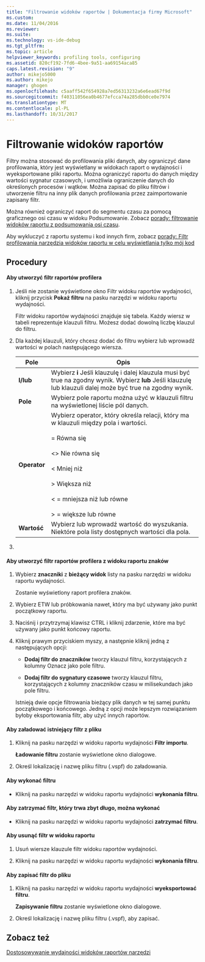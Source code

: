 ```yaml
---
title: "Filtrowanie widoków raportów | Dokumentacja firmy Microsoft"
ms.custom: 
ms.date: 11/04/2016
ms.reviewer: 
ms.suite: 
ms.technology: vs-ide-debug
ms.tgt_pltfrm: 
ms.topic: article
helpviewer_keywords: profiling tools, configuring
ms.assetid: 820cf192-7fd6-4bee-9a51-aa69154aca85
caps.latest.revision: "9"
author: mikejo5000
ms.author: mikejo
manager: ghogen
ms.openlocfilehash: c5aaff542f654928a7ed56313232a6e6ead67f9d
ms.sourcegitcommit: f40311056ea0b4677efcca74a285dbb0ce0e7974
ms.translationtype: MT
ms.contentlocale: pl-PL
ms.lasthandoff: 10/31/2017
---
```

# <a name="filtering-report-views"></a>Filtrowanie widoków raportów
Filtry można stosować do profilowania pliki danych, aby ograniczyć dane profilowania, który jest wyświetlany w widokach raport o wydajności i wyeksportowane pliki raportu. Można ograniczyć raportu do danych między wartości sygnatur czasowych, i umożliwia ograniczenie danych do określonych procesów i wątków. Można zapisać do pliku filtrów i utworzenie filtru na inny plik danych profilowania przez zaimportowanie zapisany filtr.  
  
 Można również ograniczyć raport do segmentu czasu za pomocą graficznego osi czasu w widoku Podsumowanie. Zobacz [porady: filtrowanie widoków raportu z podsumowania osi czasu](../profiling/how-to-filter-report-views-from-the-summary-timeline.md).  
  
 Aby wykluczyć z raportu systemu i kod innych firm, zobacz [porady: Filtr profilowania narzędzia widoków raportu w celu wyświetlania tylko mój kod](../profiling/how-to-filter-profiling-tools-report-views-to-display-just-my-code.md)  
  
## <a name="procedures"></a>Procedury  
  
#### <a name="to-create-a-profiler-report-filter"></a>Aby utworzyć filtr raportów profilera  
  
1.  Jeśli nie zostanie wyświetlone okno Filtr widoku raportów wydajności, kliknij przycisk **Pokaż filtru** na pasku narzędzi w widoku raportu wydajności.  
  
     Filtr widoku raportów wydajności znajduje się tabela. Każdy wiersz w tabeli reprezentuje klauzuli filtru. Możesz dodać dowolną liczbę klauzul do filtru.  
  
2.  Dla każdej klauzuli, który chcesz dodać do filtru wybierz lub wprowadź wartości w polach następującego wiersza.  
  
    |Pole|Opis|  
    |-----------|-----------------|  
    |**I/lub**|Wybierz **i** Jeśli klauzulę i dalej klauzula musi być true na zgodny wynik. Wybierz **lub** Jeśli klauzulę lub klauzuli dalej może być true na zgodny wynik.|  
    |**Pole**|Wybierz pole raportu można użyć w klauzuli filtru na wyświetlonej liście pól danych.|  
    |**Operator**|Wybierz operator, który określa relacji, który ma w klauzuli między pola i wartości.<br /><br /> = Równa się<br /><br /> <> Nie równa się<br /><br /> < Mniej niż<br /><br /> > Większa niż<br /><br /> < = mniejsza niż lub równe<br /><br /> > = większe lub równe|  
    |**Wartość**|Wybierz lub wprowadź wartość do wyszukania. Niektóre pola listy dostępnych wartości dla pola.|  
  
3.  
  
#### <a name="to-create-a-profiler-report-filter-from-the-marks-report-view"></a>Aby utworzyć filtr raportów profilera z widoku raportu znaków  
  
1.  Wybierz **znaczniki** z **bieżący widok** listy na pasku narzędzi w widoku raportu wydajności.  
  
     Zostanie wyświetlony raport profilera znaków.  
  
2.  Wybierz ETW lub próbkowania nawet, który ma być używany jako punkt początkowy raportu.  
  
3.  Naciśnij i przytrzymaj klawisz CTRL i kliknij zdarzenie, które ma być używany jako punkt końcowy raportu.  
  
4.  Kliknij prawym przyciskiem myszy, a następnie kliknij jedną z następujących opcji:  
  
    -   **Dodaj filtr do znaczników** tworzy klauzul filtru, korzystających z kolumny Oznacz jako pole filtru.  
  
    -   **Dodaj filtr do sygnatury czasowe** tworzy klauzul filtru, korzystających z kolumny znaczników czasu w milisekundach jako pole filtru.  
  
     Istnieją dwie opcje filtrowania bieżący plik danych w tej samej punktu początkowego i końcowego. Jedną z opcji może lepszym rozwiązaniem byłoby eksportowania filtr, aby użyć innych raportów.  
  
#### <a name="to-load-an-existing-filter-from-a-file"></a>Aby załadować istniejący filtr z pliku  
  
1.  Kliknij na pasku narzędzi w widoku raportu wydajności **Filtr importu**.  
  
     **Ładowanie filtru** zostanie wyświetlone okno dialogowe.  
  
2.  Określ lokalizację i nazwę pliku filtru (.vspf) do załadowania.  
  
#### <a name="to-execute-a-filter"></a>Aby wykonać filtru  
  
-   Kliknij na pasku narzędzi w widoku raportu wydajności **wykonania filtru**.  
  
#### <a name="to-stop-a-filter-that-is-taking-too-long-to-execute"></a>Aby zatrzymać filtr, który trwa zbyt długo, można wykonać  
  
-   Kliknij na pasku narzędzi w widoku raportu wydajności **zatrzymać filtru**.  
  
#### <a name="to-remove-a-filter-on-a-report-view"></a>Aby usunąć filtr w widoku raportu  
  
1.  Usuń wiersze klauzule filtr widoku raportów wydajności.  
  
2.  Kliknij na pasku narzędzi w widoku raportu wydajności **wykonania filtru**.  
  
#### <a name="to-save-a-filter-to-a-file"></a>Aby zapisać filtr do pliku  
  
1.  Kliknij na pasku narzędzi w widoku raportu wydajności **wyeksportować filtru**.  
  
     **Zapisywanie filtru** zostanie wyświetlone okno dialogowe.  
  
2.  Określ lokalizację i nazwę pliku filtru (.vspf), aby zapisać.  
  
## <a name="see-also"></a>Zobacz też  
 [Dostosowywanie wydajności widoków raportów narzędzi](../profiling/customizing-performance-tools-report-views.md)